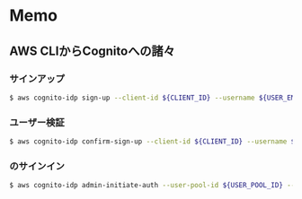 # Memo
## AWS CLIからCognitoへの諸々
### サインアップ
```bash
$ aws cognito-idp sign-up --client-id ${CLIENT_ID} --username ${USER_EMAIL} --password ${PASSWORD} --user-attribute "Name=email,Value=${USER_EMAIL}"
```
### ユーザー検証
```bash
$ aws cognito-idp confirm-sign-up --client-id ${CLIENT_ID} --username ${USER_EMAIL} --confirmation-code ${CONFIRMATION_CODE}
```
### のサインイン
```bash
$ aws cognito-idp admin-initiate-auth --user-pool-id ${USER_POOL_ID} --client-id ${CLIENT_ID} --auth-flow ADMIN_USER_PASSWORD_AUTH --auth-parameters USERNAME=${USER_EMAIL},PASSWORD=${PASSWORD} --region ap-northeast-1
```
